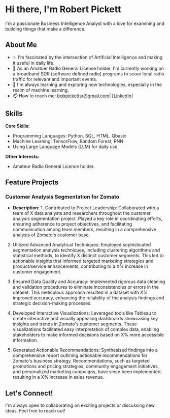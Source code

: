 # Hi there, I'm Robert Pickett

I'm a passionate Business Intelligence Analyst with a love for examining and building things that make a difference.

## About Me

- ✨ I'm fascinated by the intersection of Artificial Intelligence and making it useful in daily life.
- 🔭 As an Amatuer Radio General License holder, I'm currently working on a broadband SDR (software defined radio) programs to scour local radio traffic for relevant and important events.
- 🌱 I'm always learning and exploring new technologies, especially in the realm of machine learning.
- 📫 How to reach me: bobpickettsr@gmail.com| [[LinkedIn]](https://www.linkedin.com/in/robert-pickett-sr/)

## Skills

**Core Skills:**

- Programming Languages: Python, SQL, HTML, Qbasic
- Machine Learning: TensorFlow, Random Forest, RNN
- Using Large Language Models (LLM) for daily use

**Other Interests:**

- Amateur Radio General Licence holder.
  
## Feature Projects

### Customer Analysis Segmentation for Zomato

- **Description:** 1. Contributed to Project Leadership: Collaborated with a team of X data analysts and researchers throughout the customer analysis segmentation project. Played a key role in coordinating efforts, ensuring adherence to project objectives, and facilitating communication among team members, resulting in a comprehensive analysis of Zomato's customer base.

2. Utilized Advanced Analytical Techniques:  Employed sophisticated segmentation analysis techniques, including clustering algorithms and statistical methods, to identify X distinct customer segments. This led to actionable insights that informed targeted marketing strategies and product/service enhancements, contributing to a X% increase in customer engagement.

3. Ensured Data Quality and Accuracy: Implemented rigorous data cleaning and validation procedures to eliminate inconsistencies or errors in the dataset. This meticulous approach resulted in a dataset with X% improved accuracy, enhancing the reliability of the analysis findings and strategic decision-making processes.

4. Developed Interactive Visualizations: Leveraged tools like Tableau to create interactive and visually appealing dashboards showcasing key insights and trends in Zomato's customer segments. These visualizations facilitated easy interpretation of complex data, enabling stakeholders to make informed decisions based on X% more accessible information.

5. Generated Actionable Recommendations: Synthesized findings into a comprehensive report outlining actionable recommendations for Zomato's business strategy. Recommendations, such as targeted promotions and pricing strategies, community engagement initiatives, and personalized marketing campaigns, have since been implemented, resulting in a X% increase in sales revenue.
   
## Let's Connect!

I'm always open to collaborating on exciting projects or discussing new ideas. Feel free to reach out!
